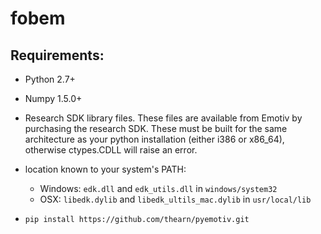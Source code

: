 # fobem

Requirements:
---------------
- Python 2.7+
- Numpy 1.5.0+

- Research SDK library files. These files are available from Emotiv by purchasing the research SDK.
These  must be built for the same architecture as your python installation (either i386 or x86_64),
otherwise ctypes.CDLL will raise an error.
- location known to your system's PATH:
    - Windows: `edk.dll` and `edk_utils.dll` in `windows/system32`
    - OSX: `libedk.dylib` and `libedk_ultils_mac.dylib` in `usr/local/lib`
- `pip install https://github.com/thearn/pyemotiv.git`
